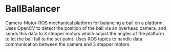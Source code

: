 # BallBalancer
Camera-Motor-ROS mechanical platform for balancing a ball on a platform.  Uses OpenCV to detect the position of the ball via an overhead camera, and sends this data to 3 stepper motors which adjust the angles of the platform to let the ball fall to the set point.  Uses ROS topics to handle data communication between the camera and 3 stepper motors.
